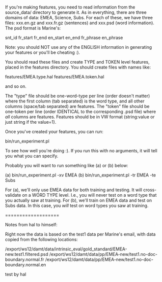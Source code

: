 If you're making features, you need to read information from the
source_data/ directory to generate it.  As in everything, there are
three domains of data: EMEA, Science, Subs.  For each of these, we
have three files: xxx.en.gz and xxx.fr.gz (sentences) and xxx.psd
(word information).  The psd format is Marine's:

  snt_id  fr_start  fr_end  en_start  en_end  fr_phrase  en_phrase

Note: you should NOT use any of the ENGLISH information in generating
your features or you'll be cheating :).

You should read these files and create TYPE and TOKEN level features,
placed in the features directory.  You should create files with names
like:

  features/EMEA.type.hal
  features/EMEA.token.hal

and so on.

The "type" file should be one-word-type per line (order doesn't
matter) where the first column (tab separated) is the word type, and
all other columns (space/tab separated) are features.  The "token"
file should be one-token per line (order IDENTICAL to the
corresponding .psd file) where _all_ columns are features.  Features
should be in VW format (string:value or just string if the value=1).

Once you've created your features, you can run:

  bin/run_experiment.pl

To see how well you're doing :).  If you run this with no arguments,
it will tell you what you can specify.

Probably you will want to run something like (a) or (b) below:

(a) bin/run_experiment.pl -xv EMEA
(b) bin/run_experiment.pl -tr EMEA -te Subs

For (a), we'll only use EMEA data for both training and testing.  It
will cross-validate on a WORD TYPE level.  I.e., you will never test
on a word type that you actually saw at training.  For (b), we'll
train on EMEA data and test on Subs data.  In this case, you *will*
test on word types you saw at training.

===================

Notes from hal to himself:

Right now the data is based on the test1 data per Marine's email,
with data copied from the following locations:

/export/ws12/damt/data/intrinsic_eval/gold_standard/EMEA-new.test1.filtered.psd
/export/ws12/damt/data/pp/EMEA-new/test1.no-doc-boundary.normal.fr
/export/ws12/damt/data/pp/EMEA-new/test1.no-doc-boundary.normal.en


test by hal
